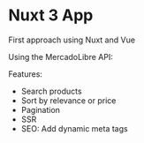 # Nuxt 3 App

First approach using Nuxt and Vue

Using the MercadoLibre API:

Features:

- Search products
- Sort by relevance or price
- Pagination
- SSR
- SEO: Add dynamic meta tags
